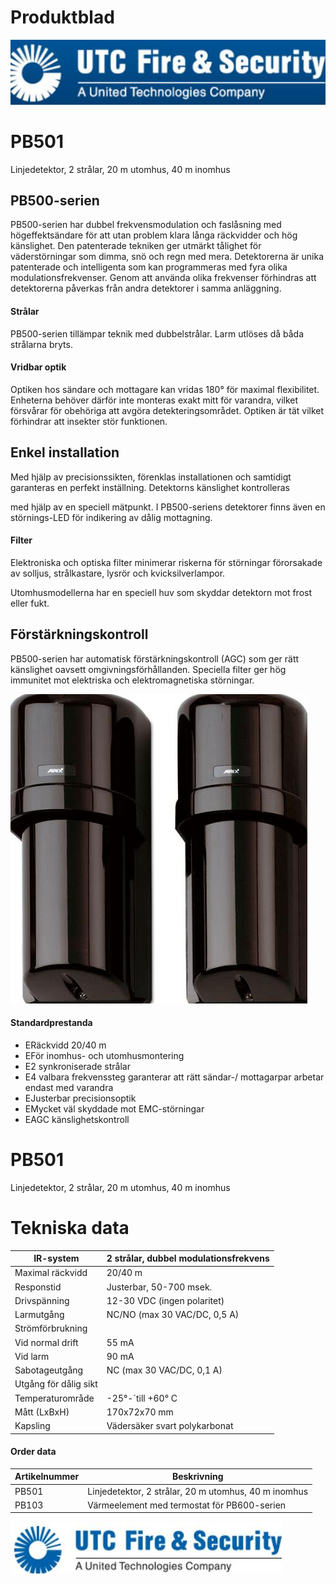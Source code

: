 # Produktblad

![](_page_0_Picture_1.jpeg)

# PB501

Linjedetektor, 2 strålar, 20 m utomhus, 40 m inomhus

## PB500-serien

PB500-serien har dubbel frekvensmodulation och faslåsning med högeffektsändare för att utan problem klara långa räckvidder och hög känslighet. Den patenterade tekniken ger utmärkt tålighet för väderstörningar som dimma, snö och regn med mera. Detektorerna är unika patenterade och intelligenta som kan programmeras med fyra olika modulationsfrekvenser. Genom att använda olika frekvenser förhindras att detektorerna påverkas från andra detektorer i samma anläggning.

#### Strålar

PB500-serien tillämpar teknik med dubbelstrålar. Larm utlöses då båda strålarna bryts.

#### Vridbar optik

Optiken hos sändare och mottagare kan vridas 180° för maximal flexibilitet. Enheterna behöver därför inte monteras exakt mitt för varandra, vilket försvårar för obehöriga att avgöra detekteringsområdet. Optiken är tät vilket förhindrar att insekter stör funktionen.

## Enkel installation

Med hjälp av precisionssikten, förenklas installationen och samtidigt garanteras en perfekt inställning. Detektorns känslighet kontrolleras

med hjälp av en speciell mätpunkt. I PB500-seriens detektorer finns även en störnings-LED för indikering av dålig mottagning.

#### Filter

Elektroniska och optiska filter minimerar riskerna för störningar förorsakade av solljus, strålkastare, lysrör och kvicksilverlampor.

 Utomhusmodellerna har en speciell huv som skyddar detektorn mot frost eller fukt.

## Förstärkningskontroll

PB500-serien har automatisk förstärkningskontroll (AGC) som ger rätt känslighet oavsett omgivningsförhållanden. Speciella filter ger hög immunitet mot elektriska och elektromagnetiska störningar.

![](_page_0_Picture_18.jpeg)

#### Standardprestanda

- ERäckvidd 20/40 m
- EFör inomhus- och utomhusmontering
- E2 synkroniserade strålar
- E4 valbara frekvenssteg garanterar att rätt sändar-/ mottagarpar arbetar endast med varandra
- EJusterbar precisionsoptik
- EMycket väl skyddade mot EMC-störningar
- EAGC känslighetskontroll

# PB501

Linjedetektor, 2 strålar, 20 m utomhus, 40 m inomhus

# Tekniska data

| IR-system             | 2 strålar, dubbel modulationsfrekvens |
|-----------------------|---------------------------------------|
| Maximal räckvidd      | 20/40 m                               |
| Responstid            | Justerbar, 50-700 msek.               |
| Drivspänning          | 12-30 VDC (ingen polaritet)           |
| Larmutgång            | NC/NO (max 30 VAC/DC, 0,5 A)          |
| Strömförbrukning      |                                       |
| Vid normal drift      | 55 mA                                 |
| Vid larm              | 90 mA                                 |
| Sabotageutgång        | NC (max 30 VAC/DC, 0,1 A)             |
| Utgång för dålig sikt |                                       |
| Temperaturområde      | -25°-´till +60° C                     |
| Mått (LxBxH)          | 170x72x70 mm                          |
| Kapsling              | Vädersäker svart polykarbonat         |

#### Order data

| Artikelnummer | Beskrivning                                          |
|---------------|------------------------------------------------------|
| PB501         | Linjedetektor, 2 strålar, 20 m utomhus, 40 m inomhus |
| PB103         | Värmeelement med termostat för PB600-serien          |

![](_page_1_Picture_7.jpeg)